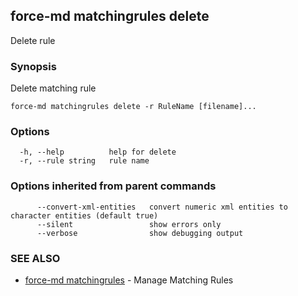 ## force-md matchingrules delete

Delete rule

### Synopsis

Delete matching rule

```
force-md matchingrules delete -r RuleName [filename]...
```

### Options

```
  -h, --help          help for delete
  -r, --rule string   rule name
```

### Options inherited from parent commands

```
      --convert-xml-entities   convert numeric xml entities to character entities (default true)
      --silent                 show errors only
      --verbose                show debugging output
```

### SEE ALSO

* [force-md matchingrules](force-md_matchingrules.md)	 - Manage Matching Rules

